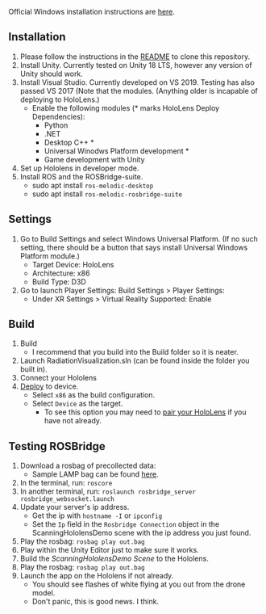Official Windows installation instructions are [here](https://docs.microsoft.com/en-us/windows/mixed-reality/using-visual-studio#deploying-an-app-over-usb---hololens-1st-gen).
## Installation
1. Please follow the instructions in the [README](README.md) to clone this repository.
1. Install Unity. Currently tested on Unity 18 LTS, however any version of Unity should work.
1. Install Visual Studio. Currently developed on VS 2019. Testing has also passed VS 2017 (Note that the modules. (Anything older is incapable of deploying to HoloLens.)
    - Enable the following modules (* marks HoloLens Deploy Dependencies):
        - Python
        - .NET
        - Desktop C++ *
        - Universal Winodws Platform development *
        - Game development with Unity
1. Set up Hololens in developer mode.
1. Install ROS and the ROSBridge-suite.
    - sudo apt install `ros-melodic-desktop`
    - sudo apt install `ros-melodic-rosbridge-suite`
    
## Settings
1. Go to Build Settings and select Windows Universal Platform. (If no such setting, there should be a button that says install Universal Windows Platform module.)
    - Target Device: HoloLens
    - Architecture: x86
    - Build Type: D3D
1. Go to launch Player Settings: Build Settings > Player Settings:
    - Under XR Settings > Virtual Reality Supported: Enable

## Build
1. Build
    - I recommend that you build into the Build folder so it is neater.
1. Launch RadiationVisualization.sln (can be found inside the folder you built in).
1. Connect your Hololens
1. [Deploy](https://docs.microsoft.com/en-us/windows/mixed-reality/using-visual-studio#deploying-an-app-over-usb---hololens-1st-gen) to device.
    - Select `x86` as the build configuration.
    - Select `Device` as the target.
        - To see this option you may need to [pair your HoloLens](https://docs.microsoft.com/en-us/windows/mixed-reality/using-visual-studio#pairing-your-device) if you have not already.


## Testing ROSBridge
1. Download a rosbag of precollected data: 
    - Sample LAMP bag can be found [here](https://drive.google.com/file/d/1Vb4Heq2FtjIED0b3o-n2PA6WCDHOH-i3/view).
1. In the terminal, run:
`roscore`
1. In another terminal, run:
`roslaunch rosbridge_server rosbridge_websocket.launch`
1. Update your server's ip address.
    - Get the ip with `hostname -I` or `ipconfig`
    - Set the `Ip` field in the `Rosbridge Connection` object in the ScanningHololensDemo scene with the ip address you just found.
4. Play the rosbag: `rosbag play out.bag`
1. Play within the Unity Editor just to make sure it works.
1. Build the *ScanningHololensDemo Scene* to the Hololens.
4. Play the rosbag: `rosbag play out.bag`
6. Launch the app on the Hololens if not already.
    - You should see flashes of white flying at you out from the drone model.
    - Don't panic, this is good news. I think.
